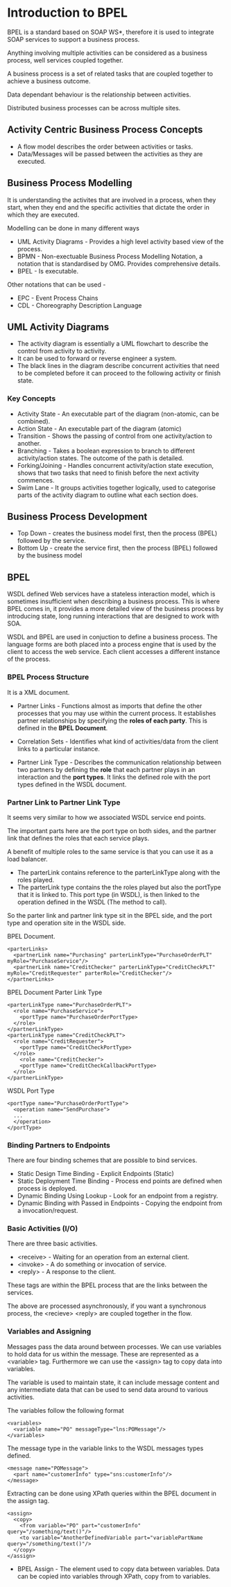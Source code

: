 # Introduction to BPEL

BPEL is a standard based on SOAP WS*, therefore it is used to integrate SOAP services to support a business process.

Anything involving multiple activities can be considered as a business process, well services coupled together.

A business process is a set of related tasks that are coupled together to achieve a business outcome.

Data dependant behaviour is the relationship between activities.

Distributed business processes can be across multiple sites.

## Activity Centric Business Process Concepts

- A flow model describes the order between activities or tasks.
- Data/Messages will be passed between the activities as they are executed.

## Business Process Modelling

It is understanding the activites that are involved in a process, when they start, when they end and the specific activities that dictate the order in which they are executed.

Modelling can be done in many different ways 

- UML Activity Diagrams - Provides a high level activity based view of the process.
- BPMN - Non-exectuable Business Process Modelling Notation, a notation that is standardised by OMG. Provides comprehensive details.
- BPEL - Is executable.

Other notations that can be used -
- EPC - Event Process Chains
- CDL - Choreography Description Language

## UML Activity Diagrams

- The activity diagram is essentially a UML flowchart to describe the control from activity to activity.
- It can be used to forward or reverse engineer a system.
- The black lines in the diagram describe concurrent activities that need to be completed before it can proceed to the following activity or finish state.
 
### Key Concepts

- Activity State - An executable part of the diagram (non-atomic, can be combined).
- Action State - An executable part of the diagram (atomic)
- Transition - Shows the passing of control from one activity/action to another.
- Branching - Takes a boolean expression to branch to different activity/action states. The outcome of the path is detailed.
- Forking/Joining - Handles concurrent activity/action state execution, shows that two tasks that need to finish before the next activity commences.
- Swim Lane - It groups activities together logically, used to categorise parts of the activity diagram to outline what each section does.

## Business Process Development 

- Top Down - creates the business model first, then the process (BPEL) followed by the service.
- Bottom Up - create the service first, then the process (BPEL) followed by the business model

## BPEL

WSDL defined Web services have a stateless interaction model, which is sometimes insufficient when describing a business process. This is where BPEL comes in, it provides a more detailed view of the business process by introducing state, long running interactions that are designed to work with SOA.

WSDL and BPEL are used in conjuction to define a business process. The language forms are both placed into a process engine that is used by the client to access the web service. Each client accesses a different instance of the process.

### BPEL Process Structure

It is a XML document.

- Partner Links - Functions almost as imports that define the other processes that you may use within the current process. It establishes partner relationships by specifying the **roles of each party**. This is defined in the **BPEL Document**.

- Correlation Sets - Identifies what kind of activities/data from the client links to a particular instance.

- Partner Link Type - Describes the communication relationship between two partners by defining the **role** that each partner plays in an interaction and the **port types**. It links the defined role with the port types defined in the WSDL document.
 
### Partner Link to Partner Link Type

It seems very similar to how we associated WSDL service end points. 

The important parts here are the port type on both sides, and the partner link that defines the roles that each service plays.

A benefit of multiple roles to the same service is that you can use it as a load balancer.

- The parterLink contains reference to the parterLinkType along with the roles played. 
- The parterLink type contains the the roles played but also the portType that it is linked to. This port type (in WSDL), is then linked to the operation defined in the WSDL (The method to call).

So the parter link and partner link type sit in the BPEL side, and the port type and operation site in the WSDL side.

BPEL Document.
```
<parterLinks>
  <partnerLink name="Purchasing" parterLinkType="PurchaseOrderPLT" myRole="PurchaseService"/>
  <partnerLink name="CreditChecker" parterLinkType="CreditCheckPLT" myRole="CreditRequester" parterRole="CreditChecker"/>
</partnerLinks>
```

BPEL Document Parter Link Type
```
<parterLinkType name="PurchaseOrderPLT">
  <role name="PurchaseService">
    <portType name="PurchaseOrderPortType>
  </role>
</partnerLinkType>
<parterLinkType name="CreditCheckPLT">
  <role name="CreditRequester">
    <portType name="CreditCheckPortType>
  </role>
    <role name="CreditChecker">
    <portType name="CreditCheckCallbackPortType>
  </role>
</partnerLinkType>
```

WSDL Port Type
```
<portType name="PurchaseOrderPortType">
  <operation name="SendPurchase">
  ...
  </operation>
</portType>
```

### Binding Partners to Endpoints

There are four binding schemes that are possible to bind services.

- Static Design Time Binding - Explicit Endpoints (Static)
- Static Deployment Time Binding - Process end points are defined when process is deployed.
- Dynamic Binding Using Lookup - Look for an endpoint from a registry.
- Dynamic Binding with Passed in Endpoints - Copying the endpoint from a invocation/request.

### Basic Activities (I/O)

There are three basic activities.

- \<receive\> - Waiting for an operation from an external client.
- \<invoke\> - A do something or invocation of service.
- \<reply\> - A response to the client.

These tags are within the BPEL process that are the links between the services.

The above are processed asynchronously, if you want a synchronous process, the \<recieve\> \<reply\> are coupled together in the flow. 

### Variables and Assigning

Messages pass the data around between processes. We can use variables to hold data for us within the message. These are represented as a \<variable\> tag. Furthermore we can use the \<assign\> tag to copy data into variables.

The variable is used to maintain state, it can include message content and any intermediate data that can be used to send data around to various activities.

The variables follow the following format

```
<variables>
  <variable name="PO" messageType="lns:POMessage"/>
</variables>
```

The message type in the variable links to the WSDL messages types defined.

```
<message name="POMessage">
  <part name="customerInfo" type="sns:customerInfo"/>
</message>
```

Extracting can be done using XPath queries within the BPEL document in the assign tag.

```
<assign>
  <copy>
    <from variable="PO" part="customerInfo" query="/something/text()"/>
    <to variable="AnotherDefinedVariable part="variablePartName query="/something/text()"/>
  </copy>
</assign>
```
- BPEL Assign - The element used to copy data between variables. Data can be copied into variables through XPath, copy from to variables.
